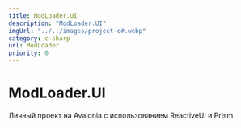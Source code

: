 ```yaml
---
title: ModLoader.UI
description: "ModLoader.UI"
imgUrl: "../../images/project-c#.webp"
category: c-sharp
url: ModLoader
priority: 0
---
```


# ModLoader.UI

Личный проект на Avalonia с использованием ReactiveUI и Prism